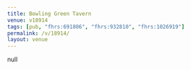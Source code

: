 ```yaml
---
title: Bowling Green Tavern
venue: v18914
tags: [pub, "fhrs:691806", "fhrs:932810", "fhrs:1026919"]
permalink: /v/18914/
layout: venue
---
```

null